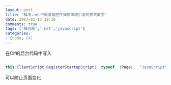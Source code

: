 ```yaml
---
layout: post
title: '解决.net中服务器控件弹页面而引发的样式改变'
date: 2007-01-13 19:10
comments: true
tags: ['服务器','.net','javascript']
categories:
- [code, C#]
---
```


在C#的后台代码中写入
```C#

this.ClientScript.RegisterStartupScript(  typeof  (Page),  "JavaScript",  "<script>window.close('StateChangeApply.aspx','','left=0,top=0,scrollbars=yes,width=600,height=500')</script>" );  

```


可以防止页面变化

